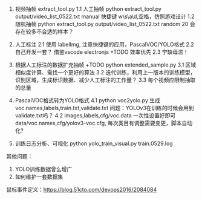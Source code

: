 1. 视频抽帧  extract_tool.py 
    1.1 人工抽帧  python extract_tool.py output/video_list_0522.txt manual
        快捷键 w\s\a\d,空格，仿照游戏设计
    1.2 随机抽帧  python extract_tool.py output/video_list_0522.txt random 20
        会存在较多不合适的样本？

2. 人工标注
    2.1 使用 labelImg, 注意快捷键的应用，PascalVOC/YOLO格式
    2.2 自己开发一套？ 借鉴vscode electronjs  +TODO
        效率优先
    2.3 宁缺毋滥！

3. 根据人工标注的数据扩充抽帧  +TODO
    python extended_sample.py 
    3.1  区域相似度计算、需找一个更好的算法 
    3.2  迭代训练，利用上一版本的训练模型，识别区域，生成标识数据、减少人工标注的工作量？
    3.3  每个视频应限制抽取的总量

4. PascalVOC格式转为YOLO格式
    4.1 python voc2yolo.py
        生成voc.names,labels,train.txt,validate.txt
        问题：YOLOv3在训练的时候会用到validate.txt吗？
    4.2 images,labels,cfg/voc.data 一次性设置好即可
        data/voc.names,cfg/yolov3-voc.cfg, 每次类目有调整需要变更，脚本自动化?
        
5. 训练日志分析、可视化
    python yolo_train_visual.py train.0529.log


其他问题：
1. YOLO训练数据曾么增广
2. 如何维护一套数据集
    


鼠标事件定义：https://blog.51cto.com/devops2016/2084084